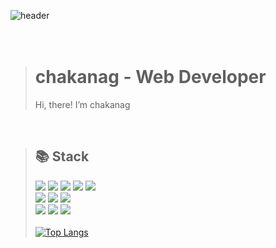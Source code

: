 ![header](https://capsule-render.vercel.app/api?type=wave&color=0:f7cac9,100:92a8d1&height=160&section=header&text=Hi,%20I'm%20chakanag!&fontAlign=50&fontAlignY=70&fontSize=90&fontColor=000000)
<br/><br/><br/>
> # chakanag - Web Developer
> Hi, there! I’m chakanag

<br/>

> ## 📚 Stack
> <img src="https://img.shields.io/badge/Java-007396?style=flat-square&logo=Java&logoColor=white"/></a> <img src="https://img.shields.io/badge/Spring-6DB33F?style=flat-square&logo=Spring&logoColor=white"/></a> <img src="https://img.shields.io/badge/SpringBoot-6DB33F?style=flat-square&logo=SpringBoot&logoColor=white"/></a> <img src="https://img.shields.io/badge/PHP-777BB4?style=flat-square&logo=PHP&logoColor=white"/></a> <img src="https://img.shields.io/badge/Laravel-FF2D20?style=flat-square&logo=Laravel&logoColor=white"/></a>
> <br>
> <img src="https://img.shields.io/badge/JavaScript-F7DF1E?style=flat-square&logo=JavaScript&logoColor=black"/></a> <img src="https://img.shields.io/badge/jQuery-0769AD?style=flat-square&logo=jQuery&logoColor=white"/></a>  <img src="https://img.shields.io/badge/Vue.js-4FC08D?style=flat-square&logo=Vue.js&logoColor=white"/></a> 
> <br>
> <img src="https://img.shields.io/badge/Oracle-F80000?style=flat-square&logo=Oracle&logoColor=white"/></a> <img src="https://img.shields.io/badge/MySQL-4479A1?style=flat-square&logo=MySQL&logoColor=white"/></a> <img src="https://img.shields.io/badge/MariaDB-003545?style=flat-square&logo=MariaDB&logoColor=white"/></a>
> <br><br>
> [![Top Langs](https://github-readme-stats.vercel.app/api/top-langs/?username=chakanag&layout=compact)](https://github.com/anuraghazra/github-readme-stats)

